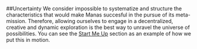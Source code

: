 ##Uncertainty
We consider impossible to systematize and structure the characteristics that would make Manas succesful in the pursue of its meta-mission. Therefore, allowing ourselves to engage in a decentralized, creative and dynamic exploration is the best way to unravel the universe of possibilities. You can see the [Start Me Up](../09-start-me-up/0-start-me-up.md) section as an example of how we put this in motion.
